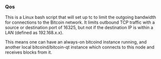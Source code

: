 ### Qos ###

This is a Linux bash script that will set up tc to limit the outgoing bandwidth for connections to the Bitcoin network. It limits outbound TCP traffic with a source or destination port of 16325, but not if the destination IP is within a LAN (defined as 192.168.x.x).

This means one can have an always-on bitcoind instance running, and another local bitcoind/bitcoin-qt instance which connects to this node and receives blocks from it.
